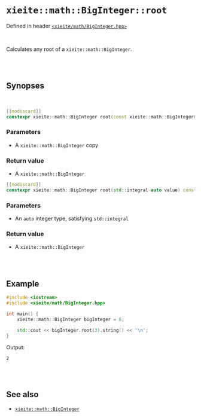 # `xieite::math::BigInteger::root`
Defined in header [`<xieite/math/BigInteger.hpp>`](../../../include/xieite/math/BigInteger.hpp)

<br/>

Calculates any root of a `xieite::math::BigInteger`.

<br/><br/>

## Synopses

<br/>

```cpp
[[nodiscard]]
constexpr xieite::math::BigInteger root(const xieite::math::BigInteger& bigInteger) const;
```
### Parameters
- A `xieite::math::BigInteger` copy
### Return value
- A `xieite::math::BigInteger`

```cpp
[[nodiscard]]
constexpr xieite::math::BigInteger root(std::integral auto value) const;
```
### Parameters
- An `auto` integer type, satisfying `std::integral`
### Return value
- A `xieite::math::BigInteger`

<br/><br/>

## Example
```cpp
#include <iostream>
#include <xieite/math/BigInteger.hpp>

int main() {
	xieite::math::BigInteger bigInteger = 8;

	std::cout << bigInteger.root(3).string() << '\n';
}
```
Output:
```
2
```

<br/><br/>

## See also
- [`xieite::math::BigInteger`](../../../docs/math/BigInteger.md)
